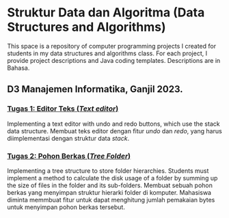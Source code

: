 # Struktur Data dan Algoritma (Data Structures and Algorithms)

This space is a repository of computer programming projects I created for students in my data structures and algorithms class. For each project, I provide project descriptions and Java coding templates. Descriptions are in Bahasa.

## D3 Manajemen Informatika, Ganjil 2023.
### [Tugas 1: Editor Teks (_Text editor_)](https://github.com/tmelia/struktur_data_algoritma/tree/main/text_editor)
Implementing a text editor with undo and redo buttons, which use the stack data structure.
Membuat teks editor dengan fitur _undo_ dan _redo_, yang harus diimplementasi dengan struktur data _stack_.

### [Tugas 2: Pohon Berkas (_Tree Folder_)](https://github.com/tmelia/struktur_data_algoritma/tree/main/pohon_folder)
Implementing a tree structure to store folder hierarchies. Students must implement a method to calculate the disk usage of a folder by summing up the size of files in the folder and its sub-folders.
Membuat sebuah pohon berkas yang menyimpan struktur hierarki folder di komputer. Mahasiswa diminta memmbuat fitur untuk dapat menghitung jumlah pemakaian bytes untuk menyimpan pohon berkas tersebut.